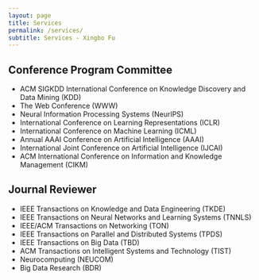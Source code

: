 ```yaml
---
layout: page
title: Services
permalink: /services/
subtitle: Services - Xingbo Fu
---
```

 
<h2>Conference Program Committee</h2>
<ul>
	<li>ACM SIGKDD International Conference on Knowledge Discovery and Data Mining (KDD)</li>
	<li>The Web Conference (WWW)</li>
	<li>Neural Information Processing Systems (NeurIPS)</li>
	<li>International Conference on Learning Representations (ICLR)</li>
	<li>International Conference on Machine Learning (ICML)</li>
	<li>Annual AAAI Conference on Artificial Intelligence (AAAI)</li>
	<li>International Joint Conference on Artificial Intelligence (IJCAI)</li>
	<li>ACM International Conference on Information and Knowledge Management (CIKM)</li>
</ul>

<h2>Journal Reviewer</h2>
<ul>
	<li>IEEE Transactions on Knowledge and Data Engineering (TKDE)</li>
	<li>IEEE Transactions on Neural Networks and Learning Systems (TNNLS)</li>
  	<li>IEEE/ACM Transactions on Networking (TON)</li>
  	<li>IEEE Transactions on Parallel and Distributed Systems (TPDS)</li>
	<li>IEEE Transactions on Big Data (TBD)</li>
	<li>ACM Transactions on Intelligent Systems and Technology (TIST)</li>
	<li>Neurocomputing (NEUCOM)</li>
  <li>Big Data Research (BDR)</li>
</ul>
